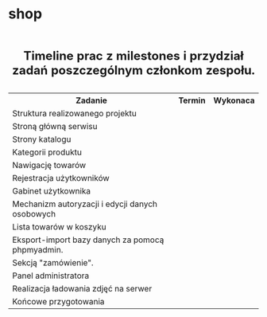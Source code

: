 # shop
<table border="0">
<caption><h2>Timeline prac z milestones i przydział zadań poszczególnym członkom zespołu.</h2> </caption>
   <tr>
    <th>Zadanie</th>
    <th>Termin</th>
    <th>Wykonaca</th>
   </tr>
   <tr><td>Struktura realizowanego projektu</td><td></td><td></td></tr>
   <tr><td>Stroną główną serwisu</td><td></td><td></td></tr>
   <tr><td>Strony katalogu</td><td></td><td></td></tr>
   <tr><td>Kategorii  produktu</td><td></td><td></td></tr>
   <tr><td>Nawigację towarów</td><td></td><td></td></tr>
   <tr><td>Rejestracja użytkowników</td><td></td><td></td></tr>
   <tr><td>Gabinet użytkownika</td><td></td><td></td></tr>
   <tr><td>Mechanizm autoryzacji i edycji danych osobowych</td><td></td><td></td></tr>
   <tr><td>Lista towarów w koszyku</td><td></td><td></td></tr>
   <tr><td>Eksport-import bazy danych za pomocą phpmyadmin.</td><td></td><td></td></tr>
   <tr><td>Sekcją "zamówienie".</td><td></td><td></td></tr>
   <tr><td>Panel administratora</td><td></td><td></td></tr>
   <tr><td>Realizacja  ładowania zdjęć na serwer</td><td></td><td></td></tr>
   <tr><td>Końcowe przygotowania</td><td></td><td></td></tr>
  </table>

